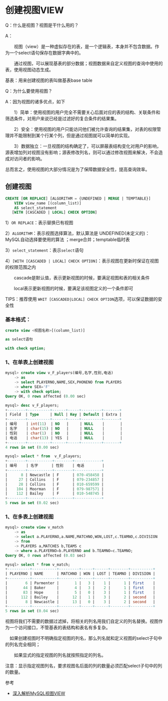 # 创建视图VIEW

Q：什么是视图？视图是干什么用的？

A：

　　视图（view）是一种虚拟存在的表，是一个逻辑表，本身并不包含数据。作为一个select语句保存在数据字典中的。

　　通过视图，可以展现基表的部分数据；视图数据来自定义视图的查询中使用的表，使用视图动态生成。

基表：用来创建视图的表叫做基表base table

Q：为什么要使用视图？

A：因为视图的诸多优点，如下

　　1）简单：使用视图的用户完全不需要关心后面对应的表的结构、关联条件和筛选条件，对用户来说已经是过滤好的复合条件的结果集。

　　2）安全：使用视图的用户只能访问他们被允许查询的结果集，对表的权限管理并不能限制到某个行某个列，但是通过视图就可以简单的实现。

　　3）数据独立：一旦视图的结构确定了，可以屏蔽表结构变化对用户的影响，源表增加列对视图没有影响；源表修改列名，则可以通过修改视图来解决，不会造成对访问者的影响。

总而言之，使用视图的大部分情况是为了保障数据安全性，提高查询效率。



## 创建视图

```sql
CREATE [OR REPLACE] [ALGORITHM = {UNDEFINED | MERGE | TEMPTABLE}]
    VIEW view_name [(column_list)]
    AS select_statement
   [WITH [CASCADED | LOCAL] CHECK OPTION]
```

1）`OR REPLACE`：表示替换已有视图

2）`ALGORITHM`：表示视图选择算法，默认算法是 UNDEFINED(未定义的)：MySQL自动选择要使用的算法 ；merge合并；temptable临时表

3）`select_statement`：表示`select`语句

4）`[WITH [CASCADED | LOCAL] CHECK OPTION]`：表示视图在更新时保证在视图的权限范围之内

　　cascade是默认值，表示更新视图的时候，要满足视图和表的相关条件

　　local表示更新视图的时候，要满足该视图定义的一个条件即可

TIPS：推荐使用 `WHIT [CASCADED|LOCAL] CHECK OPTION`选项，可以保证数据的安全性 



### 基本格式：

```sql
create view <视图名称>[(column_list)]

as select语句

with check option;
```

### 1、在单表上创建视图

```sql
mysql> create view v_F_players(编号,名字,性别,电话)
    -> as
    -> select PLAYERNO,NAME,SEX,PHONENO from PLAYERS
    -> where SEX='F'
    -> with check option;
Query OK, 0 rows affected (0.00 sec)

mysql> desc v_F_players;
+--------+----------+------+-----+---------+-------+
| Field  | Type     | Null | Key | Default | Extra |
+--------+----------+------+-----+---------+-------+
| 编号    | int(11)  | NO   |     | NULL    |       |
| 名字    | char(15) | NO   |     | NULL    |       |
| 性别    | char(1)  | NO   |     | NULL    |       |
| 电话    | char(13) | YES  |     | NULL    |       |
+--------+----------+------+-----+---------+-------+
4 rows in set (0.00 sec)

mysql> select * from  v_F_players;
+--------+-----------+--------+------------+
| 编号    | 名字      | 性别    | 电话        |
+--------+-----------+--------+------------+
|      8 | Newcastle | F      | 070-458458 |
|     27 | Collins   | F      | 079-234857 |
|     28 | Collins   | F      | 010-659599 |
|    104 | Moorman   | F      | 079-987571 |
|    112 | Bailey    | F      | 010-548745 |
+--------+-----------+--------+------------+
5 rows in set (0.02 sec)
```

### 1、在多表上创建视图

```sql
mysql> create view v_match
    -> as 
    -> select a.PLAYERNO,a.NAME,MATCHNO,WON,LOST,c.TEAMNO,c.DIVISION
    -> from 
    -> PLAYERS a,MATCHES b,TEAMS c
    -> where a.PLAYERNO=b.PLAYERNO and b.TEAMNO=c.TEAMNO;
Query OK, 0 rows affected (0.03 sec)

mysql> select * from v_match;
+----------+-----------+---------+-----+------+--------+----------+
| PLAYERNO | NAME      | MATCHNO | WON | LOST | TEAMNO | DIVISION |
+----------+-----------+---------+-----+------+--------+----------+
|        6 | Parmenter |       1 |   3 |    1 |      1 | first    |
|       44 | Baker     |       4 |   3 |    2 |      1 | first    |
|       83 | Hope      |       5 |   0 |    3 |      1 | first    |
|      112 | Bailey    |      12 |   1 |    3 |      2 | second   |
|        8 | Newcastle |      13 |   0 |    3 |      2 | second   |
+----------+-----------+---------+-----+------+--------+----------+
5 rows in set (0.04 sec)
```

视图将我们不需要的数据过滤掉，将相关的列名用我们自定义的列名替换。视图作为一个访问接口，不管基表的表结构和表名有多复杂。

 　如果创建视图时不明确指定视图的列名，那么列名就和定义视图的select子句中的列名完全相同；

　　如果显式的指定视图的列名就按照指定的列名。

注意：显示指定视图列名，要求视图名后面的列的数量必须匹配select子句中的列的数量。







参考

- <a href="https://www.cnblogs.com/geaozhang/p/6792369.html" target="_blank">深入解析MySQL视图VIEW</a>

